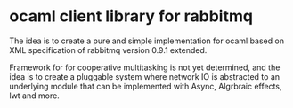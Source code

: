 ocaml client library for rabbitmq
=================================

The idea is to create a pure and simple implementation for ocaml based
on XML specification of rabbitmq version 0.9.1 extended.

Framework for for cooperative multitasking is not yet determined, and
the idea is to create a pluggable system where network IO is
abstracted to an underlying module that can be implemented with Async,
Algrbraic effects, lwt and more.
